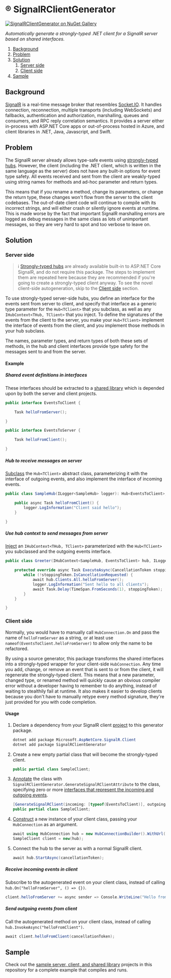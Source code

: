 ®️ SignalRClientGenerator
===

[![SignalRClientGenerator on NuGet Gallery](https://img.shields.io/nuget/v/SignalRClientGenerator?logo=nuget&color=success)](https://www.nuget.org/packages/SignalRClientGenerator)

*Automatically generate a strongly-typed .NET client for a SignalR server based on shared interfaces.*

<!-- MarkdownTOC autolink="true" bracket="round" autoanchor="false" levels="1,2,3" bullets="1." -->

1. [Background](#background)
1. [Problem](#problem)
1. [Solution](#solution)
    1. [Server side](#server-side)
    1. [Client side](#client-side)
1. [Sample](#sample)

<!-- /MarkdownTOC -->

## Background

[SignalR](https://learn.microsoft.com/en-us/aspnet/core/signalr/introduction) is a real-time message broker that resembles [Socket.IO](https://socket.io). It handles connection, reconnection, multiple transports (including WebSockets) and fallbacks, authentication and authorization, marshalling, queues and consumers, and RPC reply correlation semantics. It provides a server either in-process with ASP.NET Core apps or out-of-process hosted in Azure, and client libraries in .NET, Java, Javascript, and Swift.

## Problem

The SignalR server already allows type-safe events using [strongly-typed hubs](https://learn.microsoft.com/en-us/aspnet/core/signalr/hubs?view=aspnetcore-9.0#strongly-typed-hubs). However, the client (including the .NET client, which is written in the same language as the server) does not have any built-in options for event type safety. All events received and sent from the client are weakly-typed using string names for methods and ad-hoc parameter and return types.

This means that if you rename a method, change its parameters, or change the return type, these changes won't flow from the server to the client codebases. The out-of-date client code will continue to compile with its incorrect strings, and will either crash or silently ignore events at runtime. This is made worse by the fact that important SignalR marshalling errors are logged as debug messages in the same class as lots of unimportant messages, so they are very hard to spot and too verbose to leave on.

## Solution

### Server side

> ℹ [Strongly-typed hubs](https://learn.microsoft.com/en-us/aspnet/core/signalr/hubs?view=aspnetcore-9.0#strongly-typed-hubs) are already available built-in to ASP.NET Core SignalR, and do not require this package. The steps to implement them are repeated here because they are recommended if you're going to create a strongly-typed client anyway. To see the novel client-side autogeneration, skip to the [Client side](#client-side) section.

To use strongly-typed server-side hubs, you define an interface for the events sent from server to client, and specify that interface as a generic type parameter for the `Hub<TClient>` that you subclass, as well as any `IHubContext<THub, TClient>` that you inject. To define the signatures of the events from the client to the server, you make your `Hub<TClient>` implement the interface of events from the client, and you implement those methods in your hub subclass.

The names, parameter types, and return types of both these sets of methods, in the hub and client interfaces provide type safety for the messages sent to and from the server.

#### Example

##### Shared event definitions in interfaces
These interfaces should be extracted to a [shared library](https://github.com/Aldaviva/SignalRClientGenerator/tree/master/Sample/Shared) which is depended upon by both the server and client projects.

```cs
public interface EventsToClient {

    Task helloFromServer();

}

public interface EventsToServer {

    Task helloFromClient();

}
```

##### Hub to receive messages on server
[Subclass](https://github.com/Aldaviva/SignalRClientGenerator/blob/master/Sample/Server/SampleHub.cs) the `Hub<TClient>` abstract class, parameterizing it with the interface of outgoing events, and also implement the interface of incoming events.
```cs
public class SampleHub(ILogger<SampleHub> logger): Hub<EventsToClient>, EventsToServer {

    public async Task helloFromClient() {
        logger.LogInformation("Client said hello");
    }

}
```

##### Use hub context to send messages from server
[Inject](https://github.com/Aldaviva/SignalRClientGenerator/blob/master/Sample/Server/Greeter.cs) an `IHubContext<THub, TClient>` parameterized with the `Hub<TClient>` you subclassed and the outgoing events interface.
```cs
public class Greeter(IHubContext<SampleHub, EventsToClient> hub, ILogger<Greeter> logger): BackgroundService {

    protected override async Task ExecuteAsync(CancellationToken stoppingToken) {
        while (!stoppingToken.IsCancellationRequested) {
            await hub.Clients.All.helloFromServer();
            logger.LogInformation("Sent hello to all clients");
            await Task.Delay(TimeSpan.FromSeconds(1), stoppingToken);
        }
    }

}
```

### Client side

Normally, you would have to manually call `HubConnection.On` and pass the name of `helloFromServer` as a string, or at least use `nameof(EventsToClient.helloFromServer)` to allow only the name to be refactored.

By using a source generator, this package transforms the shared interfaces into a strongly-typed wrapper for your client-side `HubConnection`. Any time you add, change, or remove an event that is sent to or from the client, it will regenerate the strongly-typed client. This means that a new parameter, changed type, or renamed method will quickly cause an obvious compiler error without a developer having to remember to do anything, instead of waiting to stealthily fail at runtime. It also makes it easier to develop clients because you don't have to manually retype every method signature, they're just provided for you with code completion.

#### Usage
1. Declare a dependency from your SignalR client [project](https://github.com/Aldaviva/SignalRClientGenerator/blob/master/Sample/Client/Client.csproj) to this generator package.
    ```ps1
    dotnet add package Microsoft.AspNetCore.SignalR.Client
    dotnet add package SignalRClientGenerator
    ```
1. Create a new empty partial class that will become the strongly-typed client.
    ```cs
    public partial class SampleClient;
    ```
1. [Annotate](https://github.com/Aldaviva/SignalRClientGenerator/blob/master/Sample/Client/SampleClient.cs) the class with `SignalRClientGenerator.GenerateSignalRClientAttribute` to the class, specifying zero or more [interfaces that represent the incoming and outgoing events](#shared-event-definitions-in-interfaces).
    ```cs
    [GenerateSignalRClient(incoming: [typeof(EventsToClient)], outgoing: [typeof(EventsToServer)])]
    public partial class SampleClient;
    ```
1. [Construct](https://github.com/Aldaviva/SignalRClientGenerator/blob/master/Sample/Client/Client.cs) a new instance of your client class, passing your `HubConnection` as an argument.
    ```cs
    await using HubConnection hub = new HubConnectionBuilder().WithUrl("http://localhost:7447/events").Build();
    SampleClient client = new(hub);
    ```
1. Connect the hub to the server as with a normal SignalR client.
    ```cs
    await hub.StartAsync(cancellationToken);
    ```

##### Receive incoming events in client
Subscribe to the autogenerated event on your client class, instead of calling `hub.On("helloFromServer", () => {})`.
```cs
client.helloFromServer += async sender => Console.WriteLine("Hello from server");
```

##### Send outgoing events from client
Call the autogenerated method on your client class, instead of calling `hub.InvokeAsync("helloFromClient")`.
```cs
await client.helloFromClient(cancellationToken);
```

## Sample
Check out the [sample server, client, and shared library](https://github.com/Aldaviva/SignalRClientGenerator/tree/master/Sample) projects in this repository for a complete example that compiles and runs.
